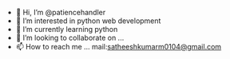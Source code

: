 - 👋 Hi, I’m @patiencehandler
- 👀 I’m interested in python web development
- 🌱 I’m currently learning  python
- 💞️ I’m looking to collaborate on ...
- 📫 How to reach me ... mail:satheeshkumarm0104@gmail.com

<!---
patiencehandler/patiencehandler is a ✨ special ✨ repository because its `README.md` (this file) appears on your GitHub profile.
You can click the Preview link to take a look at your changes.
--->
